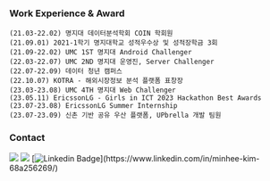 

### Work Experience & Award
```
(21.03-22.02) 명지대 데이터분석학회 COIN 학회원
(21.09.01) 2021-1학기 명지대학교 성적우수상 및 성적장학금 3회
(21.09-22.02) UMC 1ST 명지대 Android Challenger 
(22.03-22.07) UMC 2ND 명지대 운영진, Server Challenger
(22.07-22.09) 데이터 청년 캠퍼스 
(22.10.07) KOTRA - 해외시장정보 분석 플랫폼 표창장
(23.03-23.08) UMC 4TH 명지대 Web Challenger
(23.05.11) EricssonLG - Girls in ICT 2023 Hackathon Best Awards
(23.07-23.08) EricssonLG Summer Internship
(23.07-23.09) 신촌 기반 공유 우산 플랫폼, UPbrella 개발 팀원
```

### Contact
  <a href="https://anna-in-workplace.tistory.com/"><img src="https://img.shields.io/badge/Tistory-A9BCF5?style=flat-square&logo=GitHub Sponsors&logoColor=white&link=https://anna-in-workplace.tistory.com//"/></a> 
  <a href="mailto:mink141416@gmail.com"><img src="https://img.shields.io/badge/Gmail-D0A9F5?style=flat-square&logo=Gmail&logoColor=white&link=mailto:mink141416@gmail.com"/></a>
  [![Linkedin Badge](https://img.shields.io/badge/-LinkedIn-blue?style=flat-square&logo=Linkedin&logoColor=white&link=[https://www.linkedin.com/in/seong-yun-byeon-8183a8113](https://www.linkedin.com/in/minhee-kim-68a256269/)/)](https://www.linkedin.com/in/minhee-kim-68a256269/)
	



